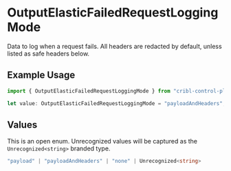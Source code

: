 # OutputElasticFailedRequestLoggingMode

Data to log when a request fails. All headers are redacted by default, unless listed as safe headers below.

## Example Usage

```typescript
import { OutputElasticFailedRequestLoggingMode } from "cribl-control-plane/models";

let value: OutputElasticFailedRequestLoggingMode = "payloadAndHeaders";
```

## Values

This is an open enum. Unrecognized values will be captured as the `Unrecognized<string>` branded type.

```typescript
"payload" | "payloadAndHeaders" | "none" | Unrecognized<string>
```